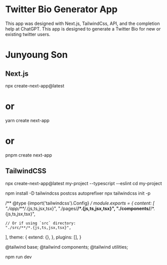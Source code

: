 # Twitter Bio Generator App

This app was designed with Next.js, TailwindCss, API, and the completion help at ChatGPT.
This app is designed to generate a Twitter Bio for new or existing twitter users.

# Junyoung Son

## Next.js

npx create-next-app@latest
# or
yarn create next-app
# or
pnpm create next-app

## TailwindCSS

npx create-next-app@latest my-project --typescript --eslint
cd my-project

npm install -D tailwindcss postcss autoprefixer
npx tailwindcss init -p

/** @type {import('tailwindcss').Config} */
module.exports = {
  content: [
    "./app/**/*.{js,ts,jsx,tsx}",
    "./pages/**/*.{js,ts,jsx,tsx}",
    "./components/**/*.{js,ts,jsx,tsx}",
 
    // Or if using `src` directory:
    "./src/**/*.{js,ts,jsx,tsx}",
  ],
  theme: {
    extend: {},
  },
  plugins: [],
}

@tailwind base;
@tailwind components;
@tailwind utilities;

npm run dev

